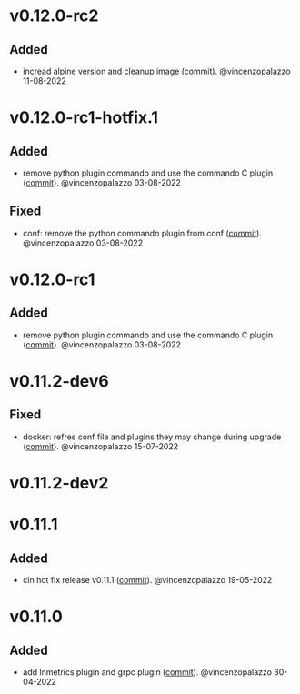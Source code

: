 # v0.12.0-rc2

## Added
- incread alpine version and cleanup image ([commit](https://github.com/clightning4j/clightning4j-node/commit/6a4eb9b859c8861142ff91c45f3b6580591afb3f)). @vincenzopalazzo 11-08-2022


# v0.12.0-rc1-hotfix.1

## Added
- remove python plugin commando and use the commando C plugin ([commit](https://github.com/clightning4j/clightning4j-node/commit/d197f6acd451fb664a395b189c00c2dce45868c5)). @vincenzopalazzo 03-08-2022

## Fixed
- conf: remove the python commando plugin from conf ([commit](https://github.com/clightning4j/clightning4j-node/commit/bac772465c5f776f6d375ae5a71aa0e574419855)). @vincenzopalazzo 03-08-2022


# v0.12.0-rc1

## Added
- remove python plugin commando and use the commando C plugin ([commit](https://github.com/clightning4j/clightning4j-node/commit/3464e71a6eda636d86ce77d4fc88c654cb3d5a2f)). @vincenzopalazzo 03-08-2022


# v0.11.2-dev6

## Fixed
- docker: refres conf file and plugins they may change during upgrade ([commit](https://github.com/clightning4j/clightning4j-node/commit/efdb58900edf3c8d3a38f2f7e5db913281eeca6e)). @vincenzopalazzo 15-07-2022


# v0.11.2-dev2


# v0.11.1

## Added
- cln hot fix release v0.11.1 ([commit](https://github.com/clightning4j/clightning4j-node/commit/a9a9a1b51564143cbaec6b61d9ab1a36607cbb1b)). @vincenzopalazzo 19-05-2022


# v0.11.0

## Added
- add lnmetrics plugin and grpc plugin ([commit](https://github.com/clightning4j/clightning4j-node/commit/d350db15f161ceb357f2b3979994737eef784204)). @vincenzopalazzo 30-04-2022

